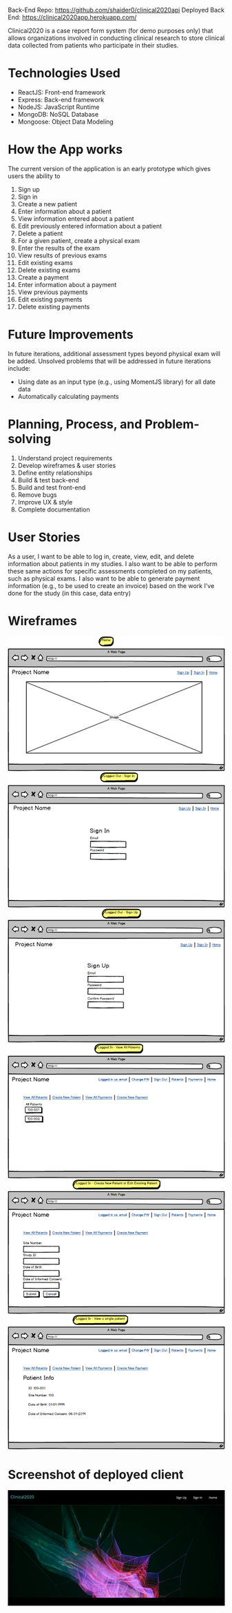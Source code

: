 Back-End Repo: https://github.com/shaider0/clinical2020api
Deployed Back End: https://clinical2020app.herokuapp.com/

Clinical2020 is a case report form system (for demo purposes only) that allows organizations involved in conducting clinical research to store clinical data collected from patients who participate in their studies.

# Technologies Used

- ReactJS: Front-end framework
- Express: Back-end framework
- NodeJS: JavaScript Runtime
- MongoDB: NoSQL Database
- Mongoose: Object Data Modeling

# How the App works

The current version of the application is an early prototype which gives users the ability to

1. Sign up
2. Sign in
3. Create a new patient
4. Enter information about a patient
5. View information entered about a patient
6. Edit previously entered information about a patient
7. Delete a patient
8. For a given patient, create a physical exam
9. Enter the results of the exam
10. View results of previous exams
11. Edit existing exams
12. Delete existing exams
13. Create a payment
14. Enter information about a payment
15. View previous payments
16. Edit existing payments
17. Delete existing payments

# Future Improvements

In future iterations, additional assessment types beyond physical exam will be added. Unsolved problems that will be addressed in future iterations include:
  - Using date as an input type (e.g., using MomentJS library) for all date data
  - Automatically calculating payments

# Planning, Process, and Problem-solving

1. Understand project requirements
2. Develop wireframes & user stories
3. Define entity relationships
4. Build & test back-end
5. Build and test front-end
6. Remove bugs
7. Improve UX & style
8. Complete documentation

# User Stories

As a user, I want to be able to log in, create, view, edit, and delete information about
patients in my studies. I also want to be able to perform these same actions for specific
assessments completed on my patients, such as physical exams. I also want to be able to generate
payment information (e.g., to be used to create an invoice) based on the work I've done for the study
(in this case, data entry)

# Wireframes

![](./public/1.png)
![](./public/2.png)
![](./public/3.png)
![](./public/4.png)
![](./public/5.png)
![](./public/6.png)

# Screenshot of deployed client 
![](./public/ss1.png)
